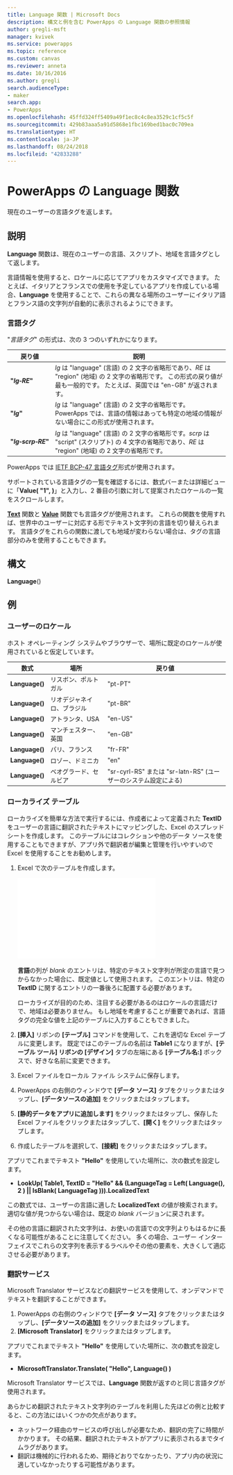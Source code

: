 ```yaml
---
title: Language 関数 | Microsoft Docs
description: 構文と例を含む PowerApps の Language 関数の参照情報
author: gregli-msft
manager: kvivek
ms.service: powerapps
ms.topic: reference
ms.custom: canvas
ms.reviewer: anneta
ms.date: 10/16/2016
ms.author: gregli
search.audienceType:
- maker
search.app:
- PowerApps
ms.openlocfilehash: 45ffd324ff5409a49f1ec8c4c8ea3529c1cf5c5f
ms.sourcegitcommit: 429b83aaa5a91d5868e1fbc169bed1bac0c709ea
ms.translationtype: HT
ms.contentlocale: ja-JP
ms.lasthandoff: 08/24/2018
ms.locfileid: "42833288"
---
```

# <a name="language-function-in-powerapps"></a>PowerApps の Language 関数
現在のユーザーの言語タグを返します。

## <a name="description"></a>説明
**Language** 関数は、現在のユーザーの言語、スクリプト、地域を言語タグとして返します。

言語情報を使用すると、ロケールに応じてアプリをカスタマイズできます。  たとえば、イタリアとフランスでの使用を予定しているアプリを作成している場合、**Language** を使用することで、これらの異なる場所のユーザーにイタリア語とフランス語の文字列が自動的に表示されるようにできます。 

### <a name="language-tags"></a>言語タグ
"*言語タグ*" の形式は、次の 3 つのいずれかになります。

| 戻り値 | 説明 |
| --- | --- |
| **"*lg&#8209;RE*"** |*lg* は "language" (言語) の 2 文字の省略形であり、*RE* は "region" (地域) の 2 文字の省略形です。  この形式の戻り値が最も一般的です。  たとえば、英国では "en-GB" が返されます。 |
| **"*lg*"** |*lg* は "language" (言語) の 2 文字の省略形です。  PowerApps では、言語の情報はあっても特定の地域の情報がない場合にこの形式が使用されます。 |
| **"*lg&#8209;scrp&#8209;RE*"** |*lg* は "language" (言語) の 2 文字の省略形です。*scrp* は "script" (スクリプト) の 4 文字の省略形であり、*RE* は "region" (地域) の 2 文字の省略形です。 |

PowerApps では [IETF BCP-47 言語タグ](https://tools.ietf.org/html/bcp47)形式が使用されます。  

サポートされている言語タグの一覧を確認するには、数式バーまたは詳細ビューに「**Value( "1", )**」と入力し、2 番目の引数に対して提案されたロケールの一覧をスクロールします。  

**[Text](function-text.md)** 関数と **[Value](function-value.md)** 関数でも言語タグが使用されます。  これらの関数を使用すれば、世界中のユーザーに対応する形でテキスト文字列の言語を切り替えられます。  言語タグをこれらの関数に渡しても地域が変わらない場合は、タグの言語部分のみを使用することもできます。

## <a name="syntax"></a>構文
**Language**()

## <a name="examples"></a>例
### <a name="users-locale"></a>ユーザーのロケール
ホスト オペレーティング システムやブラウザーで、場所に既定のロケールが使用されていると仮定しています。

| 数式 | 場所 | 戻り値 |
| --- | --- | --- |
| **Language()** |リスボン、ポルトガル |"pt-PT" |
| **Language()** |リオデジャネイロ、ブラジル |"pt-BR" |
| **Language()** |アトランタ、USA |"en-US" |
| **Language()** |マンチェスター、英国 |"en-GB" |
| **Language()** |パリ、フランス |"fr-FR" |
| **Language()** |ロゾー、ドミニカ |"en" |
| **Language()** |ベオグラード、セルビア |"sr-cyrl-RS" または "sr-latn-RS" (ユーザーのシステム設定による) |

### <a name="localization-table"></a>ローカライズ テーブル
ローカライズを簡単な方法で実行するには、作成者によって定義された **TextID** をユーザーの言語に翻訳されたテキストにマッピングした、Excel のスプレッドシートを作成します。  このテーブルにはコレクションや他のデータ ソースを使用することもできますが、アプリ外で翻訳者が編集と管理を行いやすいので Excel を使用することをお勧めします。

1. Excel で次のテーブルを作成します。 
   
    ![](media/function-language/loc-table.png)
   
    **言語**の列が *blank* のエントリは、特定のテキスト文字列が所定の言語で見つからなかった場合に、既定値として使用されます。 このエントリは、特定の **TextID** に関するエントリの一番後ろに配置する必要があります。
   
    ローカライズが目的のため、注目する必要があるのはロケールの言語だけで、地域は必要ありません。  もし地域を考慮することが重要であれば、言語タグの完全な値を上記のテーブルに入力することもできました。 
2. **[挿入]** リボンの **[テーブル]** コマンドを使用して、これを適切な Excel テーブルに変更します。  既定ではこのテーブルの名前は **Table1** になりますが、**[テーブル ツール] リボンの [デザイン]** タブの左端にある **[テーブル名:]** ボックスで、好きな名前に変更できます。
3. Excel ファイルをローカル ファイル システムに保存します。   
4. PowerApps の右側のウィンドウで **[データ ソース]** タブをクリックまたはタップし、**[データソースの追加]** をクリックまたはタップします。
5. **[静的データをアプリに追加します]** をクリックまたはタップし、保存した Excel ファイルをクリックまたはタップして、**[開く]** をクリックまたはタップします。
6. 作成したテーブルを選択して、**[接続]** をクリックまたはタップします。

アプリでこれまでテキスト **"Hello"** を使用していた場所に、次の数式を設定します。

* **LookUp( Table1, TextID = "Hello" && (LanguageTag = Left( Language(), 2 ) || IsBlank( LanguageTag ))).LocalizedText**  

この数式では、ユーザーの言語に適した **LocalizedText** の値が検索されます。適切な値が見つからない場合は、既定の *blank* バージョンに戻されます。 

その他の言語に翻訳された文字列は、お使いの言語での文字列よりもはるかに長くなる可能性があることに注意してください。  多くの場合、ユーザー インターフェイスでこれらの文字列を表示するラベルやその他の要素を、大きくして適応させる必要があります。

### <a name="translation-service"></a>翻訳サービス
Microsoft Translator サービスなどの翻訳サービスを使用して、オンデマンドでテキストを翻訳することができます。  

1. PowerApps の右側のウィンドウで **[データ ソース]** タブをクリックまたはタップし、**[データソースの追加]** をクリックまたはタップします。
2. **[Microsoft Translator]** をクリックまたはタップします。

アプリでこれまでテキスト **"Hello"** を使用していた場所に、次の数式を設定します。

* **MicrosoftTranslator.Translate( "Hello", Language() )**

Microsoft Translator サービスでは、**Language** 関数が返すのと同じ言語タグが使用されます。

あらかじめ翻訳されたテキスト文字列のテーブルを利用した先ほどの例と比較すると、この方法にはいくつかの欠点があります。

* ネットワーク経由のサービスの呼び出しが必要なため、翻訳の完了に時間がかかります。  その結果、翻訳されたテキストがアプリに表示されるまでタイムラグがあります。 
* 翻訳は機械的に行われるため、期待どおりでなかったり、アプリ内の状況に適していなかったりする可能性があります。

